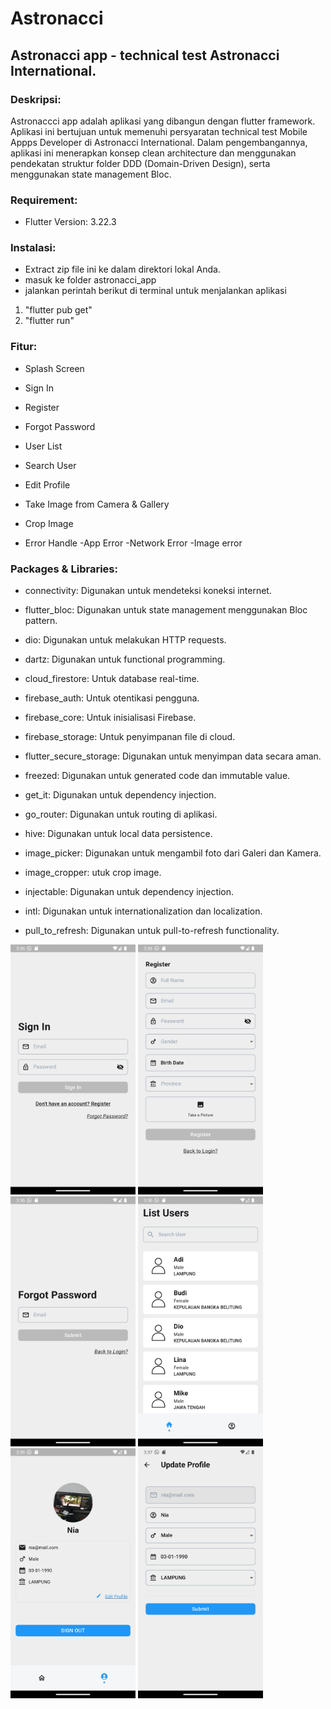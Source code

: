 # Astronacci

## Astronacci app - technical test Astronacci International.

### Deskripsi:
Astronaccci app adalah aplikasi yang dibangun dengan flutter framework. Aplikasi ini bertujuan untuk memenuhi persyaratan technical test Mobile Appps Developer di Astronacci International. Dalam pengembangannya, aplikasi ini menerapkan konsep clean architecture dan menggunakan pendekatan struktur folder DDD (Domain-Driven Design), serta menggunakan state management  Bloc.

### Requirement:
* Flutter Version: 3.22.3

### Instalasi:
* Extract zip file ini ke dalam direktori lokal Anda.
* masuk ke folder astronacci_app
* jalankan perintah berikut di terminal untuk menjalankan aplikasi
 1. "flutter pub get"
 2. "flutter run"

### Fitur:
* Splash Screen

* Sign In

* Register

* Forgot Password

* User List

* Search User

* Edit Profile

* Take Image from Camera & Gallery

* Crop Image

* Error Handle
 -App Error
 -Network Error
 -Image error


### Packages & Libraries:
* connectivity: Digunakan untuk mendeteksi koneksi internet.

* flutter_bloc: Digunakan untuk state management menggunakan Bloc pattern.

* dio: Digunakan untuk melakukan HTTP requests.

* dartz: Digunakan untuk functional programming.

* cloud_firestore: Untuk database real-time.

* firebase_auth: Untuk otentikasi pengguna.

* firebase_core: Untuk inisialisasi Firebase.

* firebase_storage: Untuk penyimpanan file di cloud.

* flutter_secure_storage: Digunakan untuk menyimpan data secara aman.

* freezed: Digunakan untuk generated code dan immutable value.

* get_it: Digunakan untuk dependency injection.

* go_router: Digunakan untuk routing di aplikasi.

* hive: Digunakan untuk local data persistence.

* image_picker: Digunakan untuk mengambil foto dari Galeri dan Kamera.

* image_cropper: utuk crop image.

* injectable: Digunakan untuk dependency injection.

* intl: Digunakan untuk internationalization dan localization.

* pull_to_refresh: Digunakan untuk pull-to-refresh functionality.


<img src="ss1.png" width="200">  <img src="ss2.png" width="200">  <img src="ss3.png" width="200">  <img src="ss4.png" width="200">  <img src="ss5.png" width="200">  <img src="ss6.png" width="200">
